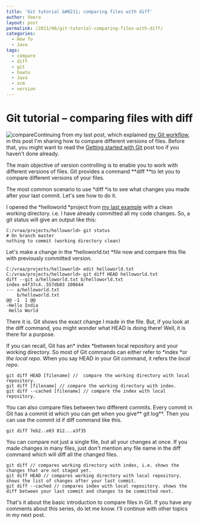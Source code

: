 ```yaml
---
title: 'Git tutorial &#8211; comparing files with diff'
author: Veera
layout: post
permalink: /2011/06/git-tutorial-comparing-files-with-diff/
categories:
  - How To
  - Java
tags:
  - compare
  - diff
  - git
  - howto
  - Java
  - scm
  - version
---
```

# Git tutorial &#8211; comparing files with diff

![compare][1]Continuing from my last post, which explained [my Git workflow][2], in this post I'm sharing how to compare different versions of files. Before that, you might want to read the [Getting started with Git][3] post too if you haven't done already.

 [1]: http://veerasundar.com/img/2011/06/compare-apple-orange-300x255.gif "compare-apple-orange"
 [2]: http://veerasundar.com/blog/2011/06/git-tutorial-my-git-work-flow/ "Git tutorial - my Git work flow"
 [3]: http://veerasundar.com/blog/2011/06/git-tutorial-getting-started/ "Git tutorial - Getting Started"

The main objective of version controlling is to enable you to work with different versions of files. Git provides a command **diff **to let you to compare different versions of your files.

The most common scenario to use *diff *is to see what changes you made after your last commit. Let's see how to do it.

I opened the *helloworld *project from [my last example][4] with a clean working directory. i.e. I have already committed all my code changes. So, a git status will give an output like this:

 [4]: http://veerasundar.com/blog/2011/06/git-tutorial-my-git-work-flow/ "My Git work flow"

    C:/vraa/projects/helloworld> git status
    # On branch master
    nothing to commit (working directory clean)

Let's make a change in the *helloworld.txt *file now and compare this file with previously committed version.

    C:/vraa/projects/helloworld> edit helloworld.txt
    C:/vraa/projects/helloworld> git diff HEAD helloworld.txt
    diff --git a/helloworld.txt b/helloworld.txt
    index e4f37c4..557db03 100644
    --- a/helloworld.txt
        b/helloworld.txt
    @@ -1  1 @@
    -Hello India
     Hello World

There it is. Git shows the exact change I made in the file. But, if you look at the diff command, you might wonder what HEAD is doing there! Well, it is there for a purpose.

If you can recall, Git has an* index *between local repository and your working directory. So most of Git commands can either refer to *index *or *the local repo*. When you say HEAD in your Git command, it refers the *local repo*.

    git diff HEAD [filename] //  compare the working directory with local repository.
    git diff [filename] // compare the working directory with index.
    git diff --cached [filename] // compare the index with local repository.

You can also compare files between two different commits. Every commit in Git has a commit id which you can get when you give** git log**. Then you can use the commit id if diff command like this.

    git diff 7eb2..e03 812...a3f35

You can compare not just a single file, but all your changes at once. If you made changes in many files, just don't mention any file name in the diff command which will diff all the changed files.

    git diff // compares working directory with index, i.e. shows the changes that are not staged yet.
    git diff HEAD // compares working directory with local repository. shows the list of changes after your last commit.
    git diff --cached // compares index with local repository. shows the diff between your last commit and changes to be committed next.

That's it about the basic introduction to compare files in Git. If you have any comments about this series, do let me know. I'll continue with other topics in my next post.